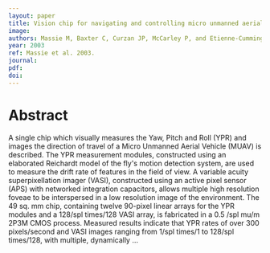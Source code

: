 ```yaml
---
layout: paper
title: Vision chip for navigating and controlling micro unmanned aerial vehicles
image:
authors: Massie M, Baxter C, Curzan JP, McCarley P, and Etienne-Cummings R.
year: 2003
ref: Massie et al. 2003.
journal:
pdf:
doi:
---
```


# Abstract
A single chip which visually measures the Yaw, Pitch and Roll (YPR) and images the direction of travel of a Micro Unmanned Aerial Vehicle (MUAV) is described. The YPR measurement modules, constructed using an elaborated Reichardt model of the fly's motion detection system, are used to measure the drift rate of features in the field of view. A variable acuity superpixellation imager (VASI), constructed using an active pixel sensor (APS) with networked integration capacitors, allows multiple high resolution foveae to be interspersed in a low resolution image of the environment. The 49 sq. mm chip, containing twelve 90-pixel linear arrays for the YPR modules and a 128/spl times/128 VASI array, is fabricated in a 0.5 /spl mu/m 2P3M CMOS process. Measured results indicate that YPR rates of over 300 pixels/second and VASI images ranging from 1/spl times/1 to 128/spl times/128, with multiple, dynamically …

